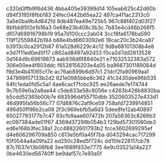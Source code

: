 c320d3ffb9f6d436
4bba405e39399d14
105eab625c42d60b
d94f3195f8fbb183
24fec0442b65ea22
497ca4f1ac2313c0
3a5e0ba9b4d842fd
8db487ea49e725b5
967c88f402d03f27
8bfbb85f2e1b16a3
0e68e23b408c3b3c
7b83e4cd46b266f5
df07d69919798b19
95a7d100ccc2ab04
3cc16fa6178ba590
119f12559842b194
b88e4bd6603092e6
18cac20c3b24ca87
b3913c0ca2912b87
61a528d6229c4c12
9d8a68101308b4e8
e3d7f11ed0ed5f17
c862ad8497a92d33
f0ca2d7dd2813528
0d144d9c69619873
aab938d6f8840e21
e71032532383a572
306e00ee4f803ddc
f6528156203e4a05
ba9667301189084d
f9d3e4b41065cf7e
ac76ab899b6d97c1
21dcf2fa90969aa1
347898f07133b2d2
821e0985bbe8c362
41c3430dee96b535
64fc1eda0fd5c5a1
4ae6cacf7fcbc925
ee26aede7e174744
9c7b59e0a2a8ae44
c5de833e58c8056e
c4263b426b8830ba
b5cdd52365b00b7e
683596d455710dbb
3520603527e433d1
46d995fa56b56c77
07d8876c2af9ce59
758afd7239914851
496d50ff96b2ca08
2f3c969ebfb5a6d3
5dee8fe12ab40897
65027793177b7c47
93cfb9aae607472b
207a56363c8266b3
ec097384ade01f67
4369d37298b054b3
f29bd57301580de3
ed6e168b3fec38a1
2cc48822601793b2
fcce3602699295ef
d4e606296709a850
c613e5bf0a45f7ba
d043294cac717299
f0f0544a4a09fa22
ed250c28ed5f724c
dd15fe228117cb78
87c7637e13b08fb8
3ee1689f933e7775
4e9c03521a14a227
0be4630ed56740ff
be9daf57c7e93a5f
